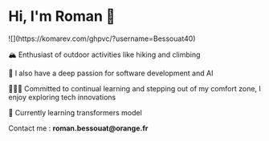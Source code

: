 # Hi, I'm Roman 👋
<div>
  ![](https://komarev.com/ghpvc/?username=Bessouat40)
<p>🏔 Enthusiast of outdoor activities like hiking and climbing</p>
<p>🤖 I also have a deep passion for software development and AI</p>
<p>🧑🏻‍💻 Committed to continual learning and stepping out of my comfort zone, I enjoy exploring tech innovations</p>
<p>🌱 Currently learning transformers model</p>
<p>Contact me : <b>roman.bessouat@orange.fr</b></p>
</div>
